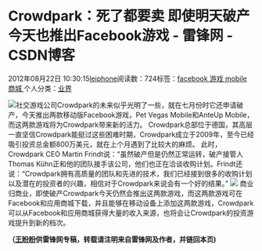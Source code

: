 
# Crowdpark：死了都要卖 即使明天破产今天也推出Facebook游戏 - 雷锋网 - CSDN博客


2012年08月22日 10:30:15[leiphone](https://me.csdn.net/leiphone)阅读数：724标签：[facebook																](https://so.csdn.net/so/search/s.do?q=facebook&t=blog)[游戏																](https://so.csdn.net/so/search/s.do?q=游戏&t=blog)[mobile																](https://so.csdn.net/so/search/s.do?q=mobile&t=blog)[商城																](https://so.csdn.net/so/search/s.do?q=商城&t=blog)[
							](https://so.csdn.net/so/search/s.do?q=mobile&t=blog)[
																					](https://so.csdn.net/so/search/s.do?q=游戏&t=blog)个人分类：[业界																](https://blog.csdn.net/leiphone/article/category/873390)
[
																								](https://so.csdn.net/so/search/s.do?q=游戏&t=blog)
[
				](https://so.csdn.net/so/search/s.do?q=facebook&t=blog)
[
			](https://so.csdn.net/so/search/s.do?q=facebook&t=blog)

![](http://www.leiphone.com/wp-content/uploads/2012/08/TP7ZYAP0SIL1820UYW-150x150.jpg)社交游戏公司Crowdpark的未来似乎光明了一些，就在七月份时它还申请破产，今天推出两款移动版Facebook游戏，Pet
 Vegas Mobile和AnteUp Mobile，而这两款游戏将为Crowdpark带来新的活力。
Crowdpark总部位于德国，其高层一直坚信Crowdpark能挺过这些困难时期，Crowdpark成立于2009年，至今已经吸引投资总金额800万美元，就在上个月遇到了比较大的麻烦。
此时，Crowdpark CEO Martin Frindt说：“虽然破产但是仍然正常运转，破产接管人Thomas Kühn正和他的团队接手该公司，他们也正在洽谈收购计划。Frindt还说：“Crowdpark拥有高质量的团队和先进的技术，我们已经接到很多的收购计划以及潜在的投资者的兴趣，相信对于Crowdpark来说会有一个好的结果。”
![](http://www.leiphone.com/wp-content/uploads/2012/08/8BST1_W69WMS_H419MJ.jpg)
商业归商业，即使破产Crowdpark今天仍然会推出这两款游戏，而这两款游戏可在Facebook和应用商城下载，并且能够在移动设备上添加这两款游戏，Crowdpark可以从Facebook和应用商城获得大量的收入来源，也将会让Crowdpark的投资游戏提升到新的档次。

**（****[王盼盼](http://www.leiphone.com/author/%E7%8E%8B%E7%9B%BC%E7%9B%BC)****供****雷锋网****专稿，转载请注明来自雷锋网及作者，并链回本页)**

